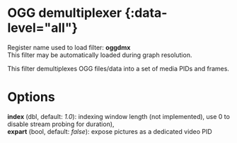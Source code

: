 <!-- automatically generated - do not edit, patch gpac/applications/gpac/gpac.c -->

# OGG demultiplexer  {:data-level="all"}  
  
Register name used to load filter: __oggdmx__  
This filter may be automatically loaded during graph resolution.  
  
This filter demultiplexes OGG files/data into a set of media PIDs and frames.  
  

# Options    
  
<a id="index">__index__</a> (dbl, default: _1.0_): indexing window length (not implemented), use 0 to disable stream probing for duration),   
<a id="expart">__expart__</a> (bool, default: _false_): expose pictures as a dedicated video PID  
  
